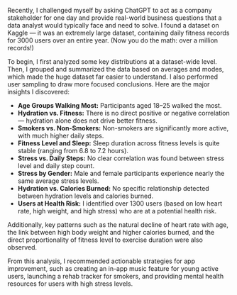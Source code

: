Recently, I challenged myself by asking ChatGPT to act as a company stakeholder for one day and provide real-world business questions that a data analyst would typically face and need to solve. I found a dataset on Kaggle — it was an extremely large dataset, containing daily fitness records for 3000 users over an entire year. (Now you do the math: over a million records!)

To begin, I first analyzed some key distributions at a dataset-wide level. Then, I grouped and summarized the data based on averages and modes, which made the huge dataset far easier to understand. I also performed user sampling to draw more focused conclusions. Here are the major insights I discovered:

- **Age Groups Walking Most:** Participants aged 18–25 walked the most.
- **Hydration vs. Fitness:** There is no direct positive or negative correlation — hydration alone does not drive better fitness.
- **Smokers vs. Non-Smokers:** Non-smokers are significantly more active, with much higher daily steps.
- **Fitness Level and Sleep:** Sleep duration across fitness levels is quite stable (ranging from 6.8 to 7.2 hours).
- **Stress vs. Daily Steps:** No clear correlation was found between stress level and daily step count.
- **Stress by Gender:** Male and female participants experience nearly the same average stress levels.
- **Hydration vs. Calories Burned:** No specific relationship detected between hydration levels and calories burned.
- **Users at Health Risk:** I identified over 1300 users (based on low heart rate, high weight, and high stress) who are at a potential health risk.

Additionally, key patterns such as the natural decline of heart rate with age, the link between high body weight and higher calories burned, and the direct proportionality of fitness level to exercise duration were also observed.

From this analysis, I recommended actionable strategies for app improvement, such as creating an in-app music feature for young active users, launching a rehab tracker for smokers, and providing mental health resources for users with high stress levels.
